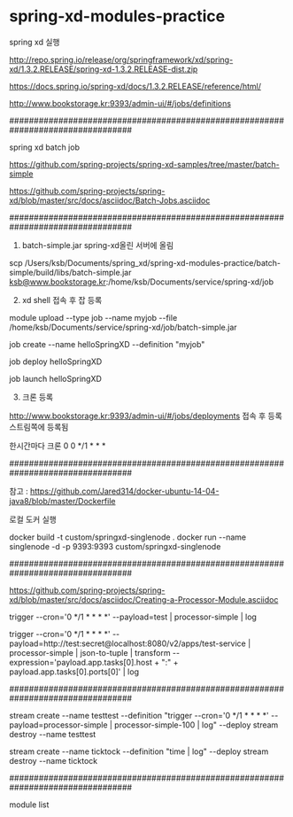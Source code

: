 # spring-xd-modules-practice

spring xd 실행

http://repo.spring.io/release/org/springframework/xd/spring-xd/1.3.2.RELEASE/spring-xd-1.3.2.RELEASE-dist.zip

https://docs.spring.io/spring-xd/docs/1.3.2.RELEASE/reference/html/

http://www.bookstorage.kr:9393/admin-ui/#/jobs/definitions


#################################################################################

spring xd batch job

https://github.com/spring-projects/spring-xd-samples/tree/master/batch-simple

https://github.com/spring-projects/spring-xd/blob/master/src/docs/asciidoc/Batch-Jobs.asciidoc


#################################################################################


1. batch-simple.jar spring-xd올린 서버에 올림

scp /Users/ksb/Documents/spring_xd/spring-xd-modules-practice/batch-simple/build/libs/batch-simple.jar ksb@www.bookstorage.kr:/home/ksb/Documents/service/spring-xd/job


2. xd shell 접속 후 잡 등록

module upload --type job --name myjob --file /home/ksb/Documents/service/spring-xd/job/batch-simple.jar

job create --name helloSpringXD --definition "myjob"

job deploy helloSpringXD

job launch helloSpringXD


3. 크론 등록

http://www.bookstorage.kr:9393/admin-ui/#/jobs/deployments 접속 후 등록
스트림쪽에 등록됨

한시간마다 크론
0 0 */1 * * *


#################################################################################

참고 : https://github.com/Jared314/docker-ubuntu-14-04-java8/blob/master/Dockerfile

로컬 도커 실행

docker build -t custom/springxd-singlenode .
docker run --name singlenode -d -p 9393:9393 custom/springxd-singlenode


#################################################################################

https://github.com/spring-projects/spring-xd/blob/master/src/docs/asciidoc/Creating-a-Processor-Module.asciidoc

trigger --cron='0 */1 * * * *' --payload=test | processor-simple | log

trigger --cron='0 */1 * * * *' --payload=http://test:secret@localhost:8080/v2/apps/test-service | processor-simple | json-to-tuple | transform --expression='payload.app.tasks[0].host + ":" + payload.app.tasks[0].ports[0]' | log


#################################################################################


stream create --name testtest --definition "trigger --cron='0 */1 * * * *' --payload=processor-simple | processor-simple-100 | log" --deploy
stream destroy --name testtest

stream create --name ticktock --definition "time | log" --deploy
stream destroy --name ticktock


#################################################################################

module list